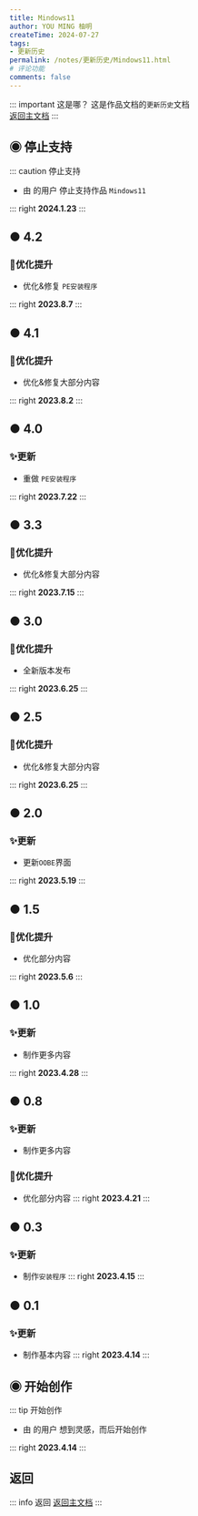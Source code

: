 ```yaml
---
title: Mindows11
author: YOU MING 柚明
createTime: 2024-07-27
tags:
- 更新历史
permalink: /notes/更新历史/Mindows11.html
# 评论功能
comments: false
---
```


::: important 这是哪？
这是作品文档的`更新历史`文档\
[返回主文档](/notes/Mindows11.html)
:::

## ◉ 停止支持
::: caution 停止支持
- 由 <Badge text="Youming 工作室" type="tip" /> 的用户 <Badge text="柚明" type="tip" /> 停止支持作品 `Mindows11`

::: right
**2024.1.23**
:::


## ● 4.2 <Badge text="正式版" type="tip" />
### 🚀优化提升

- 优化&修复 `PE安装程序`

::: right
**2023.8.7**
:::


## ● 4.1 <Badge text="正式版" type="tip" />
### 🚀优化提升

- 优化&修复大部分内容

::: right
**2023.8.2**
:::


## ● 4.0 <Badge text="正式版" type="tip" />
### ✨更新

- 重做 `PE安装程序`

::: right
**2023.7.22**
:::


## ● 3.3 <Badge text="正式版" type="tip" />
### 🚀优化提升

- 优化&修复大部分内容

::: right
**2023.7.15**
:::


## ● 3.0 <Badge text="正式版" type="tip" />
### 🚀优化提升

- 全新版本发布

::: right
**2023.6.25**
:::


## ● 2.5 <Badge text="正式版" type="tip" />
### 🚀优化提升

- 优化&修复大部分内容

::: right
**2023.6.25**
:::


## ● 2.0 <Badge text="正式版" type="tip" />
### ✨更新

- 更新`OOBE`界面

::: right
**2023.5.19**
:::


## ● 1.5 <Badge text="正式版" type="tip" />
### 🚀优化提升

- 优化部分内容

::: right
**2023.5.6**
:::


## ● 1.0 <Badge text="内测版" type="danger" />
### ✨更新

- 制作更多内容

::: right
**2023.4.28**
:::


## ● 0.8 <Badge text="内测版" type="danger" />
### ✨更新

- 制作更多内容

### 🚀优化提升

- 优化部分内容
::: right
**2023.4.21**
:::


## ● 0.3 <Badge text="内测版" type="danger" />
### ✨更新

- 制作`安装程序`
::: right
**2023.4.15**
:::


## ● 0.1 <Badge text="内测版" type="danger" />
### ✨更新

- 制作基本内容
::: right
**2023.4.14**
:::


## ◉ 开始创作
::: tip 开始创作
- 由 <Badge text="Youming 工作室" type="tip" /> 的用户 <Badge text="柚明" type="tip" /> 想到灵感，而后开始创作

::: right
**2023.4.14**
:::


## <Icon name="mingcute:back-line" color="currentColor" /> 返回
::: info 返回
[返回主文档](/notes/MC-鼠标指针.html)
:::